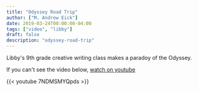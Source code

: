 ```yaml
---
title: "Odyssey Road Trip"
author: ["M. Andrew Eick"]
date: 2019-03-24T00:00:00-04:00
tags: ["video", "libby"]
draft: false
description: "odyssey-road-trip"
---
```


Libby's 9th grade creative writing class makes a paradoy of the Odyssey.

If you can't see the video below, [watch on youtube](https://youtu.be/7NDMSMYQpds)

{{< youtube 7NDMSMYQpds >}}